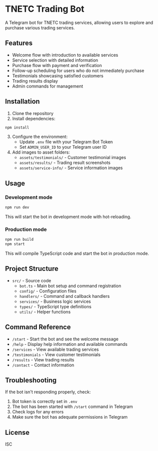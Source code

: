 # TNETC Trading Bot

A Telegram bot for TNETC trading services, allowing users to explore and purchase various trading services.

## Features

- Welcome flow with introduction to available services
- Service selection with detailed information
- Purchase flow with payment and verification
- Follow-up scheduling for users who do not immediately purchase
- Testimonials showcasing satisfied customers
- Trading results display
- Admin commands for management

## Installation

1. Clone the repository
2. Install dependencies:
```bash
npm install
```
3. Configure the environment:
   - Update `.env` file with your Telegram Bot Token
   - Set `ADMIN_USER_ID` to your Telegram user ID
4. Add images to asset folders:
   - `assets/testimonials/` - Customer testimonial images
   - `assets/results/` - Trading result screenshots
   - `assets/service-info/` - Service information images

## Usage

### Development mode

```bash
npm run dev
```

This will start the bot in development mode with hot-reloading.

### Production mode

```bash
npm run build
npm start
```

This will compile TypeScript code and start the bot in production mode.

## Project Structure

- `src/` - Source code
  - `bot.ts` - Main bot setup and command registration
  - `config/` - Configuration files
  - `handlers/` - Command and callback handlers
  - `services/` - Business logic services
  - `types/` - TypeScript type definitions
  - `utils/` - Helper functions

## Command Reference

- `/start` - Start the bot and see the welcome message
- `/help` - Display help information and available commands
- `/services` - View available trading services
- `/testimonials` - View customer testimonials
- `/results` - View trading results
- `/contact` - Contact information

## Troubleshooting

If the bot isn't responding properly, check:
1. Bot token is correctly set in `.env`
2. The bot has been started with `/start` command in Telegram
3. Check logs for any errors
4. Make sure the bot has adequate permissions in Telegram

## License

ISC 